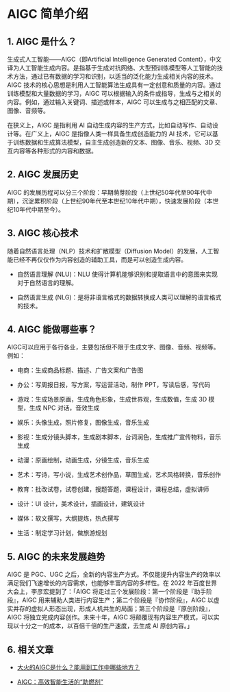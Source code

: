 # AIGC 简单介绍

## 1. AIGC 是什么？

生成式人工智能——AIGC（即Artificial Intelligence Generated Content），中文译为人工智能生成内容。是指基于生成对抗网络、大型预训练模型等人工智能的技术方法，通过已有数据的学习和识别，以适当的泛化能力生成相关内容的技术。AIGC 技术的核心思想是利用人工智能算法生成具有一定创意和质量的内容。通过训练模型和大量数据的学习，AIGC 可以根据输入的条件或指导，生成与之相关的内容。例如，通过输入关键词、描述或样本，AIGC 可以生成与之相匹配的文章、图像、音频等。

在狭义上，AIGC 是指利用 AI 自动生成内容的生产方式，比如自动写作、自动设计等。在广义上，AIGC 是指像人类一样具备生成创造能力的 AI 技术，它可以基于训练数据和生成算法模型，自主生成创造新的文本、图像、音乐、视频、3D 交互内容等各种形式的内容和数据。

## 2. AIGC 发展历史

AIGC 的发展历程可以分三个阶段：早期萌芽阶段（上世纪50年代至90年代中期），沉淀累积阶段（上世纪90年代至本世纪10年代中期），快速发展阶段（本世纪10年代中期至今）。

## 3. AIGC 核心技术

随着自然语言处理（NLP）技术和扩散模型（Diffusion Model）的发展，人工智能已经不再仅仅作为内容创造的辅助工具，而是可以创造生成内容。

- 自然语言理解 (NLU)：NLU 使得计算机能够识别和提取语言中的意图来实现对于自然语言的理解。

- 自然语言生成 (NLG)：是将非语言格式的数据转换成人类可以理解的语言格式的技术。

## 4. AIGC 能做哪些事？

AIGC可以应用于各行各业，主要包括但不限于生成文字、图像、音频、视频等。例如：

- 电商：生成商品标题、描述、广告文案和广告图

- 办公：写周报日报，写方案，写运营活动，制作 PPT，写读后感，写代码

- 游戏：生成场景原画，生成角色形象，生成世界观，生成数值，生成 3D 模型，生成 NPC 对话，音效生成

- 娱乐：头像生成，照片修复，图像生成，音乐生成

- 影视：生成分镜头脚本，生成剧本脚本，台词润色，生成推广宣传物料，音乐生成

- 动漫：原画绘制，动画生成，分镜生成，音乐生成

- 艺术：写诗，写小说，生成艺术创作品，草图生成，艺术风格转换，音乐创作

- 教育：批改试卷，试卷创建，搜题答题，课程设计，课程总结，虚拟讲师

- 设计：UI 设计，美术设计，插画设计，建筑设计

- 媒体：软文撰写，大纲提炼，热点撰写

- 生活：制定学习计划，做旅游规划

## 5. AIGC 的未来发展趋势

AIGC 是 PGC、UGC 之后，全新的内容生产方式。不仅能提升内容生产的效率以满足我们飞速增长的内容需求，也能够丰富内容的多样性。在 2022 年百度世界大会上，李彦宏提到了：「AIGC 将走过三个发展阶段：第一个阶段是『助手阶段』，AIGC 用来辅助人类进行内容生产；第二个阶段是『协作阶段』，AIGC 以虚实并存的虚拟人形态出现，形成人机共生的局面；第三个阶段是『原创阶段』，AIGC 将独立完成内容创作。未来十年，AIGC 将颠覆现有内容生产模式，可以实现以十分之一的成本，以百倍千倍的生产速度，去生成 AI 原创内容。」

## 6. 相关文章

- [大火的AIGC是什么？能用到工作中哪些地方？](https://blog.csdn.net/mate1357/article/details/140400690)

- [AIGC：高效智能生活的“助燃剂”](https://mp.weixin.qq.com/s?__biz=Mzg2OTA3MjYxMw==&mid=2247544500&idx=1&sn=11927571198d458dec1e1fe2c00aabca&chksm=cf08bdbd0d627d6127b9bac5ad77739438690ab9d52e1dc43998d1f05f0bcee584667aa6ef21&scene=27)
